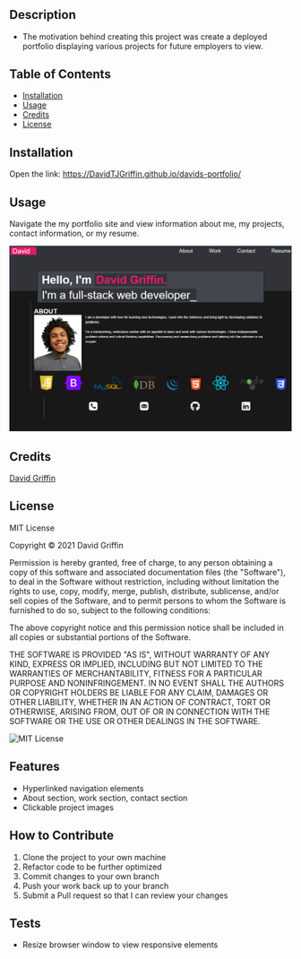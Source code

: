 # <Your-Project-Title>
## Description
- The motivation behind creating this project was create a deployed portfolio displaying various projects for future employers to view. 
## Table of Contents
- [Installation](#installation)
- [Usage](#usage)
- [Credits](#credits)
- [License](#license)
## Installation
Open the link: https://DavidTJGriffin.github.io/davids-portfolio/
## Usage
Navigate the my portfolio site and view information about me, my projects, contact information, or my resume.




![Website Screenshot](public/assets/images/reactPortfolioScreenshot.png)
## Credits
[David Griffin](https://github.com/Ukarimu1)
## License
MIT License

Copyright © 2021 David Griffin

Permission is hereby granted, free of charge, to any person obtaining a copy
of this software and associated documentation files (the "Software"), to deal
in the Software without restriction, including without limitation the rights
to use, copy, modify, merge, publish, distribute, sublicense, and/or sell
copies of the Software, and to permit persons to whom the Software is
furnished to do so, subject to the following conditions:

The above copyright notice and this permission notice shall be included in all
copies or substantial portions of the Software.

THE SOFTWARE IS PROVIDED "AS IS", WITHOUT WARRANTY OF ANY KIND, EXPRESS OR
IMPLIED, INCLUDING BUT NOT LIMITED TO THE WARRANTIES OF MERCHANTABILITY,
FITNESS FOR A PARTICULAR PURPOSE AND NONINFRINGEMENT. IN NO EVENT SHALL THE
AUTHORS OR COPYRIGHT HOLDERS BE LIABLE FOR ANY CLAIM, DAMAGES OR OTHER
LIABILITY, WHETHER IN AN ACTION OF CONTRACT, TORT OR OTHERWISE, ARISING FROM,
OUT OF OR IN CONNECTION WITH THE SOFTWARE OR THE USE OR OTHER DEALINGS IN THE
SOFTWARE.

![MIT License](https://img.shields.io/apm/l/vim-mode)

## Features
- Hyperlinked navigation elements 
- About section, work section, contact section
- Clickable project images
## How to Contribute
1. Clone the project to your own machine
2. Refactor code to be further optimized 
3. Commit changes to your own branch
4. Push your work back up to your branch
5. Submit a Pull request so that I can review your changes
## Tests
- Resize browser window to view responsive elements
